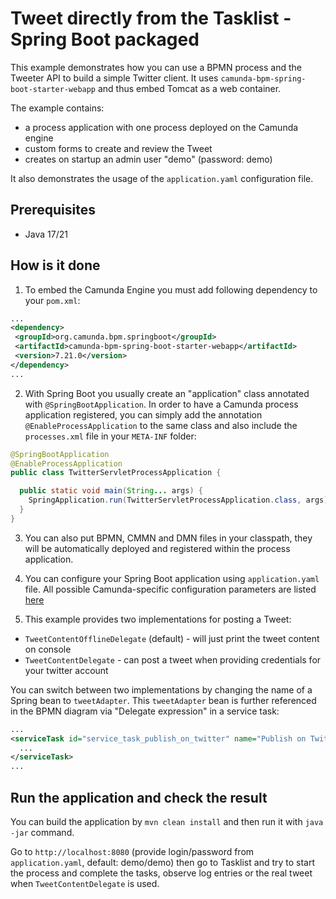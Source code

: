 # Tweet directly from the Tasklist - Spring Boot packaged

This example demonstrates how you can use a BPMN process and the Tweeter API to build a simple Twitter client. 
It uses `camunda-bpm-spring-boot-starter-webapp` and thus embed Tomcat as a web container.

The example contains:
- a process application with one process deployed on the Camunda engine
- custom forms to create and review the Tweet
- creates on startup an admin user "demo" (password: demo)

It also demonstrates the usage of the `application.yaml` configuration file.

## Prerequisites
* Java 17/21

## How is it done

1. To embed the Camunda Engine you must add following dependency to your `pom.xml`:
   
```xml
...
<dependency>
 <groupId>org.camunda.bpm.springboot</groupId>
 <artifactId>camunda-bpm-spring-boot-starter-webapp</artifactId>
 <version>7.21.0</version>
</dependency>
...
```

2. With Spring Boot you usually create an "application" class annotated with `@SpringBootApplication`. In order to have a Camunda process application
registered, you can simply add the annotation `@EnableProcessApplication` to the same class and also include the `processes.xml` file in your `META-INF` folder:

```java
@SpringBootApplication
@EnableProcessApplication
public class TwitterServletProcessApplication {

  public static void main(String... args) {
    SpringApplication.run(TwitterServletProcessApplication.class, args);
  }
}
```

3. You can also put BPMN, CMMN and DMN files in your classpath, they will be automatically deployed and registered within the process application.

4. You can configure your Spring Boot application using `application.yaml` file. All possible Camunda-specific configuration parameters are listed [here](https://docs.camunda.org/manual/7.21/user-guide/spring-boot-integration/configuration/)

5. This example provides two implementations for posting a Tweet:
* `TweetContentOfflineDelegate` (default) - will just print the tweet content on console
* `TweetContentDelegate` - can post a tweet when providing credentials for your twitter account

You can switch between two implementations by changing the name of a Spring bean to `tweetAdapter`. This `tweetAdapter` bean is further referenced in 
the BPMN diagram via "Delegate expression" in a service task:

```xml
...
<serviceTask id="service_task_publish_on_twitter" name="Publish on Twitter" camunda:delegateExpression="#{tweetAdapter}">
  ...
</serviceTask>
...
```

## Run the application and check the result

You can build the application by `mvn clean install` and then run it with `java -jar` command.

Go to `http://localhost:8080` (provide login/password from `application.yaml`, default: demo/demo) then go to Tasklist and try to start the process and complete the tasks, observe log entries or the real tweet when `TweetContentDelegate` is used.